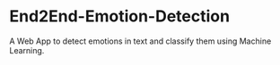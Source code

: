 # End2End-Emotion-Detection
A Web App to detect emotions in text and classify them using Machine Learning.
